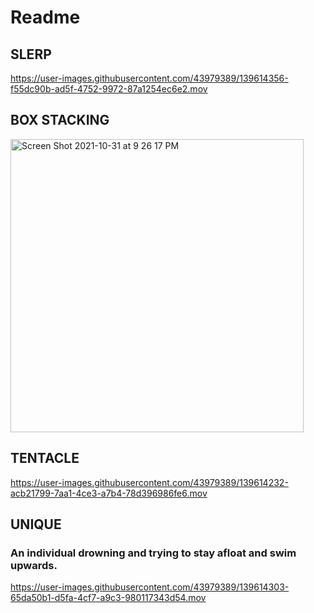 # Readme

## SLERP

https://user-images.githubusercontent.com/43979389/139614356-f55dc90b-ad5f-4752-9972-87a1254ec6e2.mov

## BOX STACKING

<img width="469" alt="Screen Shot 2021-10-31 at 9 26 17 PM" src="https://user-images.githubusercontent.com/43979389/139613964-43075ed5-bd87-4570-b406-028605ba1fc9.png">

## TENTACLE

https://user-images.githubusercontent.com/43979389/139614232-acb21799-7aa1-4ce3-a7b4-78d396986fe6.mov


## UNIQUE
### An individual drowning and trying to stay afloat and swim upwards.

https://user-images.githubusercontent.com/43979389/139614303-65da50b1-d5fa-4cf7-a9c3-980117343d54.mov









